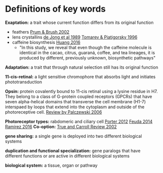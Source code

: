 # Definitions of key words

**Exaptation:** a trait whose current function differs from its original function
  * feathers [Prum & Brush 2002](https://www.journals.uchicago.edu/doi/abs/10.1086/341993)
  * lens crystallins [de Jong et al 1989](https://www-sciencedirect-com.proxy.lib.iastate.edu/science/article/pii/0968000489900091) [Tomarev & Piatigorsky 1996](https://febs.onlinelibrary.wiley.com/doi/full/10.1111/j.1432-1033.1996.00449.x)
  * caffeine biosynthesis [Huang 2016](https://www.pnas.org/content/113/38/10613.short)
    * "In this study, we reveal that even though the caffeine molecule is identical in the cacao, citrus, guaraná, coffee, and tea lineages, it is produced by different, previously unknown, biosynthetic pathways"

**Adaptation:** a trait that through natural selection still has its original function

**11-cis-retinal:**  a light sensitive chromophore that absorbs light and initiates phototransduction

**Opsin:** protein covalently bound to 11-cis retinal using a lysine residue in H7. They belong to a class of G-protein coupled receptors (GPCRs) that have seven alpha-helical domains that transverse the cell membrane (H1-7) interspaed by loops that extend into the cytoplasm and outside of the photoreceptive cell. [Review by Palczewski 2006]()

**Photoreceptor types:** rabdomeric and ciliary cell [Porter 2012]() [Feuda 2014]() [Ramirez 2016](https://academic.oup.com/gbe/article/8/12/3640/2680042)
**Co-option:** [True and Carroll Review 2002](https://www-annualreviews-org.proxy.lib.iastate.edu/doi/full/10.1146/annurev.cellbio.18.020402.140619)

**gene sharing:** a single gene is deployed into two different biological systems

**duplication and functional specialization:** gene paralogs that have different functions or are active in different biological systems

**biological system:** a tissue, organ or pathway
